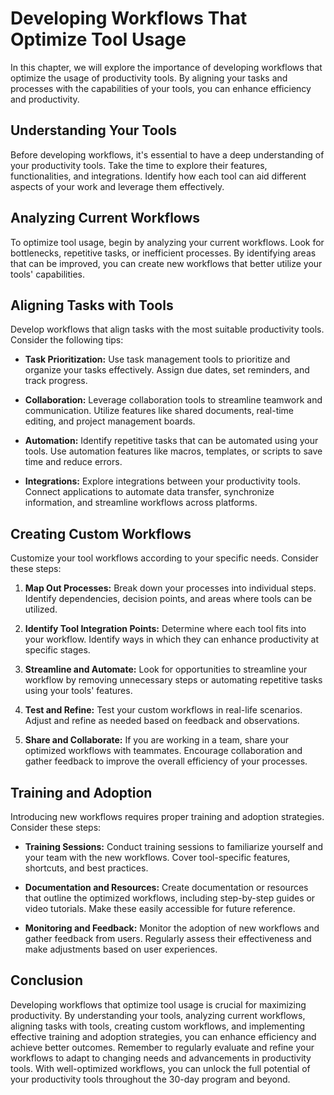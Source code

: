 Developing Workflows That Optimize Tool Usage
=========================================================

In this chapter, we will explore the importance of developing workflows that optimize the usage of productivity tools. By aligning your tasks and processes with the capabilities of your tools, you can enhance efficiency and productivity.

Understanding Your Tools
------------------------

Before developing workflows, it's essential to have a deep understanding of your productivity tools. Take the time to explore their features, functionalities, and integrations. Identify how each tool can aid different aspects of your work and leverage them effectively.

Analyzing Current Workflows
---------------------------

To optimize tool usage, begin by analyzing your current workflows. Look for bottlenecks, repetitive tasks, or inefficient processes. By identifying areas that can be improved, you can create new workflows that better utilize your tools' capabilities.

Aligning Tasks with Tools
-------------------------

Develop workflows that align tasks with the most suitable productivity tools. Consider the following tips:

* **Task Prioritization:** Use task management tools to prioritize and organize your tasks effectively. Assign due dates, set reminders, and track progress.

* **Collaboration:** Leverage collaboration tools to streamline teamwork and communication. Utilize features like shared documents, real-time editing, and project management boards.

* **Automation:** Identify repetitive tasks that can be automated using your tools. Use automation features like macros, templates, or scripts to save time and reduce errors.

* **Integrations:** Explore integrations between your productivity tools. Connect applications to automate data transfer, synchronize information, and streamline workflows across platforms.

Creating Custom Workflows
-------------------------

Customize your tool workflows according to your specific needs. Consider these steps:

1. **Map Out Processes:** Break down your processes into individual steps. Identify dependencies, decision points, and areas where tools can be utilized.

2. **Identify Tool Integration Points:** Determine where each tool fits into your workflow. Identify ways in which they can enhance productivity at specific stages.

3. **Streamline and Automate:** Look for opportunities to streamline your workflow by removing unnecessary steps or automating repetitive tasks using your tools' features.

4. **Test and Refine:** Test your custom workflows in real-life scenarios. Adjust and refine as needed based on feedback and observations.

5. **Share and Collaborate:** If you are working in a team, share your optimized workflows with teammates. Encourage collaboration and gather feedback to improve the overall efficiency of your processes.

Training and Adoption
---------------------

Introducing new workflows requires proper training and adoption strategies. Consider these steps:

* **Training Sessions:** Conduct training sessions to familiarize yourself and your team with the new workflows. Cover tool-specific features, shortcuts, and best practices.

* **Documentation and Resources:** Create documentation or resources that outline the optimized workflows, including step-by-step guides or video tutorials. Make these easily accessible for future reference.

* **Monitoring and Feedback:** Monitor the adoption of new workflows and gather feedback from users. Regularly assess their effectiveness and make adjustments based on user experiences.

Conclusion
----------

Developing workflows that optimize tool usage is crucial for maximizing productivity. By understanding your tools, analyzing current workflows, aligning tasks with tools, creating custom workflows, and implementing effective training and adoption strategies, you can enhance efficiency and achieve better outcomes. Remember to regularly evaluate and refine your workflows to adapt to changing needs and advancements in productivity tools. With well-optimized workflows, you can unlock the full potential of your productivity tools throughout the 30-day program and beyond.

